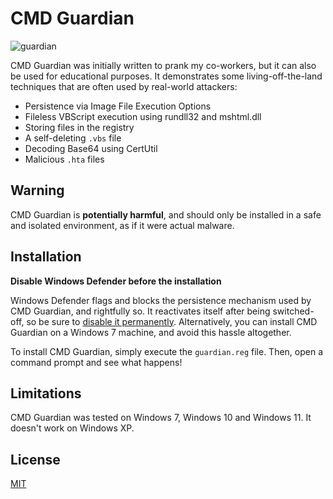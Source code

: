 # CMD Guardian

![guardian](https://user-images.githubusercontent.com/84273110/183107893-45e2d5d6-ef47-4304-b9f3-72b1dced6276.png)

CMD Guardian was initially written to prank my co-workers, but it can also be used for educational purposes. It demonstrates some living-off-the-land techniques that are often used by real-world attackers:

* Persistence via Image File Execution Options
* Fileless VBScript execution using rundll32 and mshtml.dll
* Storing files in the registry
* A self-deleting `.vbs` file
* Decoding Base64 using CertUtil
* Malicious `.hta` files

## Warning

CMD Guardian is **potentially harmful**, and should only be installed in a safe and isolated environment, as if it were actual malware.

## Installation

**Disable Windows Defender before the installation**

Windows Defender flags and blocks the persistence mechanism used by CMD Guardian, and rightfully so. It reactivates itself after being switched-off, so be sure to [disable it permanently](https://www.alphr.com/disable-windows-defender-windows-11/). Alternatively, you can install CMD Guardian on a Windows 7 machine, and avoid this hassle altogether.

To install CMD Guardian, simply execute the `guardian.reg` file. Then, open a command prompt and see what happens!

## Limitations

CMD Guardian was tested on Windows 7, Windows 10 and Windows 11. It doesn't work on Windows XP.

## License

[MIT](https://choosealicense.com/licenses/mit/)

